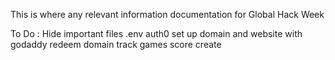 This is where any relevant information documentation for Global Hack Week

To Do : 
Hide important files
.env
auth0
set up domain and website with godaddy
redeem domain 
track games score
create 